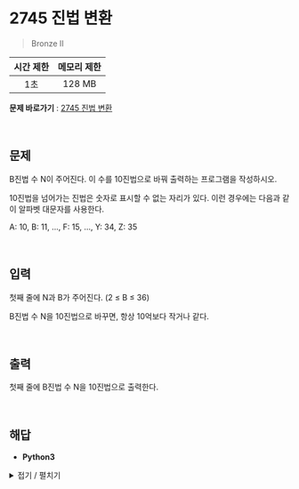 # 2745 진법 변환
> Bronze II

|시간 제한|메모리 제한|
|:---:|:---:|
|1초|128 MB|

**문제 바로가기** : [2745 진법 변환](https://www.acmicpc.net/problem/2745 "2745 진법 변환")

</br>

## 문제
B진법 수 N이 주어진다. 이 수를 10진법으로 바꿔 출력하는 프로그램을 작성하시오.

10진법을 넘어가는 진법은 숫자로 표시할 수 없는 자리가 있다. 이런 경우에는 다음과 같이 알파벳 대문자를 사용한다.

A: 10, B: 11, ..., F: 15, ..., Y: 34, Z: 35

</br>

## 입력
첫째 줄에 N과 B가 주어진다. (2 ≤ B ≤ 36)

B진법 수 N을 10진법으로 바꾸면, 항상 10억보다 작거나 같다.

</br>

## 출력
첫째 줄에 B진법 수 N을 10진법으로 출력한다.

</br>

## 해답
- **Python3**
<details>
<summary>접기 / 펼치기</summary>
<div markdown="1">

```py
n, b = input().split()
b = int(b)

answer = 0
for i in range(len(n)):
    char = n[-i-1]
    if char.isdigit():
        answer += int(char) * pow(b, i)
    else:
        answer += (ord(char) - 55) * pow(b, i)
print(answer)
```

</div>
</details>